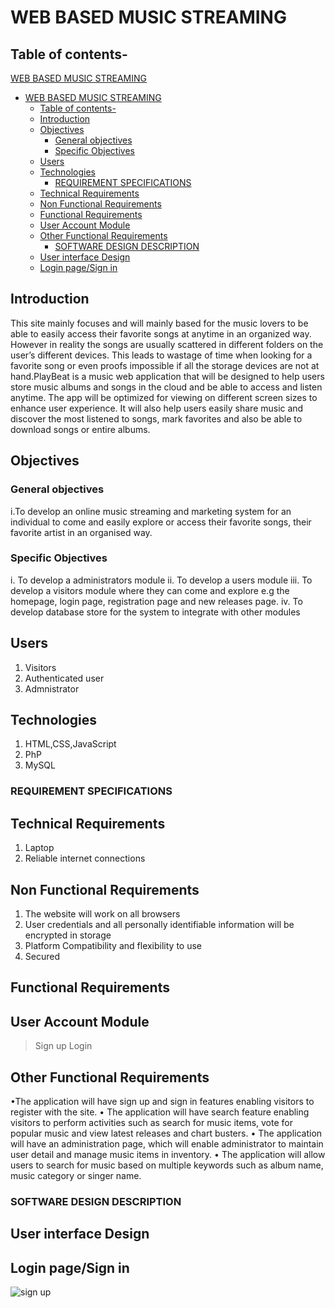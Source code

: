 # WEB BASED MUSIC STREAMING

## Table of contents- 

[WEB BASED MUSIC STREAMING](#web-based-music-streaming)

- [WEB BASED MUSIC STREAMING](#web-based-music-streaming)
  - [Table of contents-](#table-of-contents-)
  - [Introduction](#introduction)
  - [Objectives](#objectives)
    - [General objectives](#general-objectives)
    - [Specific Objectives](#specific-objectives)
  - [Users](#users)
  - [Technologies](#technologies)
    - [REQUIREMENT SPECIFICATIONS](#requirement-specifications)
  - [Technical Requirements](#technical-requirements)
  - [Non Functional Requirements](#non-functional-requirements)
  - [Functional Requirements](#functional-requirements)
  - [User Account Module](#user-account-module)
  - [Other Functional Requirements](#other-functional-requirements)
    - [SOFTWARE DESIGN DESCRIPTION](#software-design-description)
  - [User interface Design](#user-interface-design)
  - [Login page/Sign in](#login-pagesign-in)

## Introduction

This site mainly focuses and will mainly based for the music lovers to be able to easily access their favorite songs at anytime in an organized way. However in reality the songs are usually scattered in different folders on the user’s different devices. This leads to wastage of time when looking for a favorite song or even proofs impossible if all the storage devices are not at hand.PlayBeat is a music web application that will be designed to help users store music albums and songs in the cloud and be able to access and listen anytime. The app will be optimized for viewing on different screen sizes to enhance user experience. It will also help users easily share music and discover the most listened to songs, mark favorites and also be able to download songs or entire albums.

##  Objectives

### General objectives
  i.To develop an online music streaming and marketing system for an individual to come and easily explore or access their favorite songs, their favorite artist in an organised way.

### Specific Objectives
i. To develop a administrators module
ii. To develop a users module
iii. To develop a visitors module where they can come and explore e.g the homepage, login page, registration page and new releases page.
iv.   To develop database store for the system to integrate with other modules

## Users
1. Visitors
2. Authenticated user
3. Admnistrator

## Technologies
1. HTML,CSS,JavaScript
2. PhP
3. MySQL

### REQUIREMENT SPECIFICATIONS

## Technical Requirements
1. Laptop
2. Reliable internet connections

## Non Functional Requirements
1. The website will work on all browsers
2. User credentials and all personally identifiable information will be encrypted in storage
3. Platform Compatibility and flexibility to use
4. Secured

## Functional Requirements

## User Account Module
  >Sign up
  >Login 

## Other Functional Requirements
•The application will have sign up and sign in features enabling visitors to register with the site.
• The application will have search feature enabling visitors to perform activities such as search for music items, vote for popular music and view latest releases and chart busters.
• The application will have an administration page, which will enable administrator to maintain user detail and manage music items in inventory.
• The application will allow users to search for music based on multiple keywords such as album name, music category or singer name.

### SOFTWARE DESIGN DESCRIPTION

 ## User interface Design

  ## Login page/Sign in 
  
  ![sign up](https://user-images.githubusercontent.com/87860296/154762114-c4e2a2fe-5ed1-4480-b374-b64fefbac8c8.jpg)
